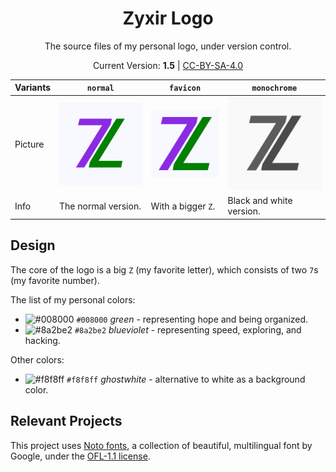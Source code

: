 <div align="center">

# Zyxir Logo

The source files of my personal logo, under version control.

Current Version: **1.5** | [CC-BY-SA-4.0](https://creativecommons.org/licenses/by-sa/4.0/)

</div>

| Variants | `normal`             | `favicon`             | `monochrome`             |
|----------|----------------------|-----------------------|--------------------------|
| Picture  | ![](pngs/normal.png) | ![](pngs/favicon.png) | ![](pngs/monochrome.png) |
| Info     | The normal version.  | With a bigger `Z`.    | Black and white version. |

## Design

The core of the logo is a big `Z` (my favorite letter), which consists of two `7`s (my favorite number).

The list of my personal colors:

- ![#008000](https://via.placeholder.com/15/008000/000000?text=+) `#008000` *green* - representing hope and being organized.
- ![#8a2be2](https://via.placeholder.com/15/8a2be2/000000?text=+) `#8a2be2` *blueviolet* - representing speed, exploring, and hacking.

Other colors:

- ![#f8f8ff](https://via.placeholder.com/15/f8f8ff/000000?text=+) `#f8f8ff` *ghostwhite* - alternative to white as a background color.

## Relevant Projects

This project uses [Noto fonts](https://github.com/googlefonts/noto-fonts), a collection of beautiful, multilingual font by Google, under the [OFL-1.1 license](https://scripts.sil.org/cms/scripts/page.php?site_id=nrsi&id=OFL).
